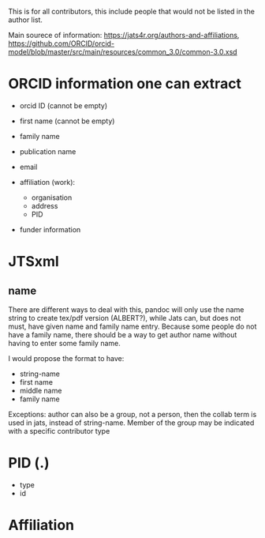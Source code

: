 This is for all contributors, this include people that would not be listed in the author list.

Main sourece of information: https://jats4r.org/authors-and-affiliations, https://github.com/ORCID/orcid-model/blob/master/src/main/resources/common_3.0/common-3.0.xsd

# ORCID information one can extract

- orcid ID (cannot be empty)
- first name (cannot be empty)
- family name
- publication name

- email

- affiliation (work):

    - organisation
    - address
    - PID


- funder information

# JTSxml

## name

There are different ways to deal with this, pandoc will only use the name string to create tex/pdf version (ALBERT?), while Jats can, but does not must, have given name and family name entry.
Because some people do not have a family name, there should be a way to get author name without having to enter some family name.

I would propose the format to have:
- string-name
- first name
- middle name
- family name

Exceptions: author can also be a group, not a person, then the collab term is used in jats, instead of string-name. Member of the group may be indicated with a specific contributor type

# PID (<contrib-id>.)

- type
- id

# Affiliation
